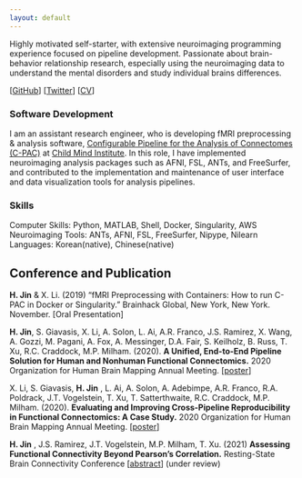 ```yaml
---
layout: default
---
```


Highly motivated self-starter, with extensive neuroimaging programming experience focused on pipeline development.
Passionate about brain-behavior relationship research, especially using the neuroimaging data to understand the mental disorders and study individual brains differences.

[[GitHub](https://github.com/HechengJin0)]
[[Twitter](https://twitter.com/Hecheng_Jin)]
[[CV](/assets/cv/HechengJin_CV_v3.pdf)]


### Software Development

I am an assistant research engineer, who is developing fMRI preprocessing & analysis software, [Configurable Pipeline for the Analysis of Connectomes (C-PAC)](https://fcp-indi.github.io/) at [Child Mind Institute](https://childmind.org/center/computational-neuroimaging-lab/). In this role, I have implemented neuroimaging analysis packages such as AFNI, FSL, ANTs, and FreeSurfer, and contributed to the implementation and maintenance of user interface and data visualization tools for analysis pipelines. 

### Skills

Computer Skills: Python, MATLAB, Shell, Docker, Singularity, AWS
Neuroimaging Tools: ANTs, AFNI, FSL, FreeSurfer, Nipype, Nilearn
Languages: Korean(native), Chinese(native)



## Conference and Publication

**H. Jin** & X. Li. (2019) “fMRI Preprocessing with Containers: How to run C-PAC in Docker or Singularity.” Brainhack Global, New York, New York. November. [Oral Presentation]

**H. Jin**, S. Giavasis, X. Li, A. Solon, L. Ai, A.R. Franco, J.S. Ramirez, X. Wang, A. Gozzi, M. Pagani, A. Fox, A. Messinger, D.A. Fair, S. Keilholz, B. Russ, T. Xu, R.C. Craddock, M.P. Milham. (2020). **A Unified, End-to-End Pipeline Solution for Human and Nonhuman Functional Connectomics.** 2020 Organization for Human Brain Mapping Annual Meeting. [[poster](/assets/poster/OHBM20_HJ.pdf)]

X. Li, S. Giavasis, **H. Jin** , L. Ai, A. Solon, A. Adebimpe, A.R. Franco, R.A. Poldrack, J.T. Vogelstein, T. Xu, T. Satterthwaite, R.C. Craddock, M.P. Milham. (2020). **Evaluating and Improving Cross-Pipeline Reproducibility in Functional Connectomics: A Case Study.** 2020 Organization for Human Brain Mapping Annual Meeting. [[poster](/assets/poster/OHBM20_XL.pdf)]

**H. Jin** , J.S. Ramirez, J.T. Vogelstein, M.P. Milham, T. Xu. (2021) **Assessing Functional Connectivity Beyond Pearson’s Correlation.** Resting-State Brain Connectivity Conference [[abstract](/assets/abstract/RSBC2020_MGC.pdf)] (under review)

<!-- ## Publications

M.P. Milham, **H. Jin** , X. Li, Giavasis, S., et al. **Assessing and Overcoming Pipeline-Related Variation in Functional Connectomics.** (in prep)


M.P. Milham, **H. Jin** , S. Giavasis, X. Li, A. Solon, L. Ai, A.R. Franco, J.S. Ramirez, X. Wang, A. Gozzi, M. Pagani, A. Fox, A. Messinger, D.A. Fair, S. Keilholz, B. Russ, T. Xu, R.C. Craddock, et al. **A Unified, End-to-End Pipeline Solution for Human and Nonhuman Functional Connectomics.** (in prep)
 -->


